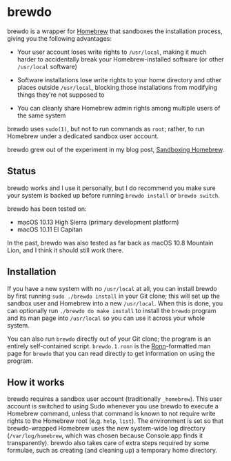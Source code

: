 brewdo
======

brewdo is a wrapper for [Homebrew](http://brew.sh/) that sandboxes the
installation process, giving you the following advantages:

-   Your user account loses write rights to `/usr/local`, making
    it much harder to accidentally break your Homebrew-installed
    software (or other `/usr/local` software)

-   Software installations lose write rights to your home directory
    and other places outside `/usr/local`, blocking those installations
    from modifying things they're not supposed to

-   You can cleanly share Homebrew admin rights among multiple users
    of the same system

brewdo uses `sudo(1)`, but not to run commands as `root`; rather, to
run Homebrew under a dedicated sandbox user account.

brewdo grew out of the experiment in my blog post, [Sandboxing
Homebrew](https://www.zigg.com/2014/sandboxing-homebrew.html).

Status
----

brewdo works and I use it personally, but I do recommend you make
sure your system is backed up before running `brewdo install` or
`brewdo switch`.

brewdo has been tested on:

-   macOS 10.13 High Sierra (primary development platform)
-   macOS 10.11 El Capitan

In the past, brewdo was also tested as far back as macOS 10.8 Mountain
Lion, and I think it should still work there.

Installation
------------

If you have a new system with no `/usr/local` at all, you can install
brewdo by first running `sudo ./brewdo install` in your Git clone; this
will set up the sandbox user and Homebrew into a new `/usr/local`.
When this is done, you can optionally run `./brewdo do make install` to
install the `brewdo` program and its man page into `/usr/local` so you
can use it across your whole system.

You can also run `brewdo` directly out of your Git clone; the program
is an entirely self-contained script. `brewdo.1.ronn` is the
[Ronn](http://rtomayko.github.io/ronn/)-formatted man page for `brewdo`
that you can read directly to get information on using the program.

How it works
------------

brewdo requires a sandbox user account (traditionally `_homebrew`).
This user account is switched to using Sudo whenever you use brewdo
to execute a Homebrew command, unless that command is known to not
require write rights to the Homebrew root (e.g. `help`, `list`).
The environment is set so that brewdo-wrapped Homebrew uses the new
system-wide log directory (`/var/log/homebrew`, which was chosen
because Console.app finds it transparently).
brewdo also takes care of extra steps required by some formulae,
such as creating (and cleaning up) a temporary home directory.
